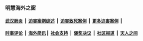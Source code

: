 
### 明慧海外之窗

####  [武汉肺炎](indexes/365.md?t=02080800) &nbsp;|&nbsp;  [迫害案例综述](indexes/328.md?t=02080800) &nbsp;|&nbsp; [迫害致死案例](indexes/277.md?t=02080800)  &nbsp;|&nbsp; [更多迫害案例](indexes/81.md?t=02080800)  &nbsp;|&nbsp; 
####  [时事评论](indexes/19.md?t=02080800) &nbsp;|&nbsp; [海外简讯](indexes/245.md?t=02080800)&nbsp;|&nbsp;  [社会支持](indexes/140.md?t=02080800) &nbsp;|&nbsp; [褒奖决议](indexes/282.md?t=02080800) &nbsp;|&nbsp; [社区报道](indexes/91.md?t=02080800)  &nbsp;|&nbsp; [天人之间](indexes/78.md?t=02080800) 

